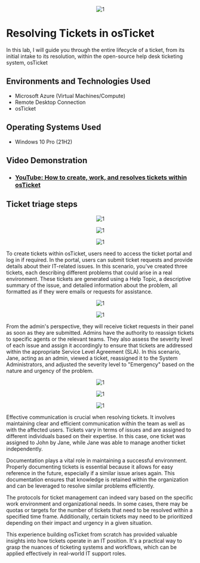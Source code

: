 <p align="center">
<img src="https://i.imgur.com/SIOPg5j.png" alt="1"/>
</p>

<h1>Resolving Tickets in osTicket</h1>

In this lab, I will guide you through the entire lifecycle of a ticket, from its initial intake to its resolution, within the open-source help desk ticketing system, osTicket

<h2>Environments and Technologies Used</h2>

- Microsoft Azure (Virtual Machines/Compute)
- Remote Desktop Connection
- osTicket 

<h2>Operating Systems Used </h2>

- Windows 10 Pro</b> (21H2)

<h2>Video Demonstration</h2>

- ### [YouTube: How to create, work, and resolves tickets within osTicket](https://www.youtube.com/watch?v=rMmtEZQVIj4)

<h2>Ticket triage steps</h2>

<p align="center">
<img src="https://i.imgur.com/HoTcdx6.png" alt="1"/>
</p>

<p align="center">
<img src="https://i.imgur.com/H1tmecZ.png" alt="1"/>
</p>

<p align="center">
<img src="https://i.imgur.com/LAXul3u.png" alt="1"/>
</p>


To create tickets within osTicket, users need to access the ticket portal and log in if required. In the portal, users can submit ticket requests and provide details about their IT-related issues. In this scenario, you've created three tickets, each describing different problems that could arise in a real environment. These tickets are generated using a Help Topic, a descriptive summary of the issue, and detailed information about the problem, all formatted as if they were emails or requests for assistance.

<p align="center">
<img src="https://i.imgur.com/vbLbXGV.png" alt="1"/>
</p>

<p align="center">
<img src="https://i.imgur.com/HA1IKKu.png" alt="1"/>
</p>

From the admin's perspective, they will receive ticket requests in their panel as soon as they are submitted. Admins have the authority to reassign tickets to specific agents or the relevant teams. They also assess the severity level of each issue and assign it accordingly to ensure that tickets are addressed within the appropriate Service Level Agreement (SLA). In this scenario, Jane, acting as an admin, viewed a ticket, reassigned it to the System Administrators, and adjusted the severity level to "Emergency" based on the nature and urgency of the problem.

<p align="center">
<img src="https://i.imgur.com/LkWyHtz.png" alt="1"/>
</p>

<p align="center">
<img src="https://i.imgur.com/LmkmQcW.png" alt="1"/>
</p>

<p align="center">
<img src="https://i.imgur.com/VRyQocc.png" alt="1"/>
</p>

Effective communication is crucial when resolving tickets. It involves maintaining clear and efficient communication within the team as well as with the affected users. Tickets vary in terms of issues and are assigned to different individuals based on their expertise. In this case, one ticket was assigned to John by Jane, while Jane was able to manage another ticket independently.

Documentation plays a vital role in maintaining a successful environment. Properly documenting tickets is essential because it allows for easy reference in the future, especially if a similar issue arises again. This documentation ensures that knowledge is retained within the organization and can be leveraged to resolve similar problems efficiently.


The protocols for ticket management can indeed vary based on the specific work environment and organizational needs. In some cases, there may be quotas or targets for the number of tickets that need to be resolved within a specified time frame. Additionally, certain tickets may need to be prioritized depending on their impact and urgency in a given situation.

This experience building osTicket from scratch has provided valuable insights into how tickets operate in an IT position. It's a practical way to grasp the nuances of ticketing systems and workflows, which can be applied effectively in real-world IT support roles.

